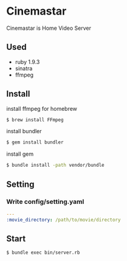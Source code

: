 Cinemastar
=====================================================

Cinemastar is Home Video Server

Used
-----------------------------------------------------

 * ruby 1.9.3
 * sinatra
 * ffmpeg

Install
-----------------------------------------------------

install ffmpeg for homebrew

```sh
$ brew install FFmpeg
```

install bundler

```sh
$ gem install bundler
```

install gem

```sh
$ bundle install -path vendor/bundle
```

Setting
-----------------------------------------------------

### Write config/setting.yaml

```yaml
---
:movie_directory: /path/to/movie/directory
```

Start
------------------------------------------------------

```sh
$ bundle exec bin/server.rb
```

